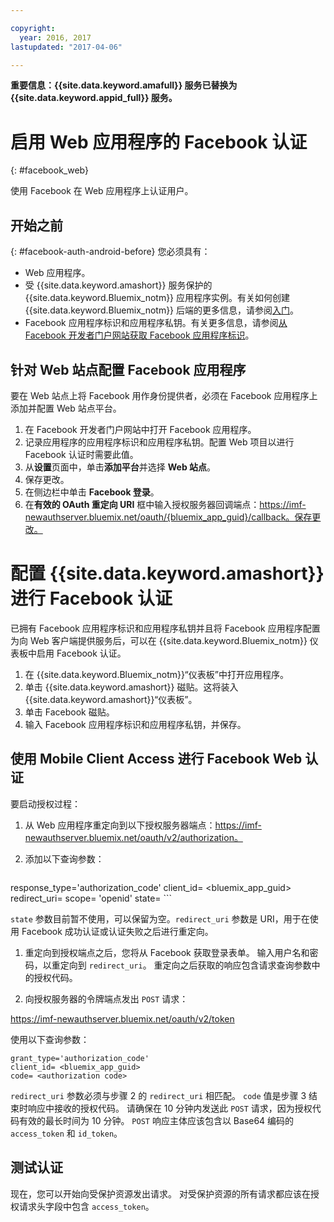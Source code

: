 ```yaml
---

copyright:
  year: 2016, 2017
lastupdated: "2017-04-06"

---
```


**重要信息：{{site.data.keyword.amafull}} 服务已替换为 {{site.data.keyword.appid_full}} 服务。**

# 启用 Web 应用程序的 Facebook 认证
{: #facebook_web}

使用 Facebook 在 Web 应用程序上认证用户。

## 开始之前
{: #facebook-auth-android-before}
您必须具有：
* Web 应用程序。  
* 受 {{site.data.keyword.amashort}} 服务保护的 {{site.data.keyword.Bluemix_notm}} 应用程序实例。有关如何创建 {{site.data.keyword.Bluemix_notm}} 后端的更多信息，请参阅[入门](index.html)。
* Facebook 应用程序标识和应用程序私钥。有关更多信息，请参阅[从 Facebook 开发者门户网站获取 Facebook 应用程序标识](https://console.{DomainName}/docs/services/mobileaccess/facebook-auth-overview.html#facebook-appID)。


## 针对 Web 站点配置 Facebook 应用程序
要在 Web 站点上将 Facebook 用作身份提供者，必须在 Facebook 应用程序上添加并配置 Web 站点平台。

1. 在 Facebook 开发者门户网站中打开 Facebook 应用程序。
1. 记录应用程序的应用程序标识和应用程序私钥。配置 Web 项目以进行 Facebook 认证时需要此值。
1. 从**设置**页面中，单击**添加平台**并选择 **Web 站点**。
1. 保存更改。
1. 在侧边栏中单击 **Facebook 登录**。
1. 在**有效的 OAuth 重定向 URI** 框中输入授权服务器回调端点：https://imf-newauthserver.bluemix.net/oauth/{bluemix_app_guid}/callback。保存更改。




# 配置 {{site.data.keyword.amashort}} 进行 Facebook 认证
已拥有 Facebook 应用程序标识和应用程序私钥并且将 Facebook 应用程序配置为向 Web 客户端提供服务后，可以在 {{site.data.keyword.Bluemix_notm}} 仪表板中启用 Facebook 认证。

1. 在 {{site.data.keyword.Bluemix_notm}}“仪表板”中打开应用程序。
1. 单击 {{site.data.keyword.amashort}} 磁贴。这将装入 {{site.data.keyword.amashort}}“仪表板”。
1. 单击 Facebook 磁贴。
1. 输入 Facebook 应用程序标识和应用程序私钥，并保存。




## 使用 Mobile Client Access 进行 Facebook Web 认证

要启动授权过程：

1. 从 Web 应用程序重定向到以下授权服务器端点：https://imf-newauthserver.bluemix.net/oauth/v2/authorization。

1. 添加以下查询参数：
   
   ```
response_type='authorization_code'
    client_id= <bluemix_app_guid>
    redirect_uri= <uri for redirecting after receiving the authorization code>
    scope= 'openid'
    state= <state>
    ```


  `state` 参数目前暂不使用，可以保留为空。`redirect_uri` 参数是 URI，用于在使用 Facebook 成功认证或认证失败之后进行重定向。

1. 重定向到授权端点之后，您将从 Facebook 获取登录表单。  输入用户名和密码，以重定向到 `redirect_uri`。
重定向之后获取的响应包含请求查询参数中的授权代码。

1. 向授权服务器的令牌端点发出 `POST` 请求：

  https://imf-newauthserver.bluemix.net/oauth/v2/token

  使用以下查询参数：
  ```
grant_type='authorization_code'
  client_id= <bluemix_app_guid>
  code= <authorization code>
  ```
`redirect_uri` 参数必须与步骤 2 的 `redirect_uri` 相匹配。
`code` 值是步骤 3 结束时响应中接收的授权代码。
请确保在 10 分钟内发送此 `POST` 请求，因为授权代码有效的最长时间为 10 分钟。  `POST` 响应主体应该包含以 Base64 编码的 `access_token` 和 `id_token`。

## 测试认证
现在，您可以开始向受保护资源发出请求。
对受保护资源的所有请求都应该在授权请求头字段中包含 `access_token`。
